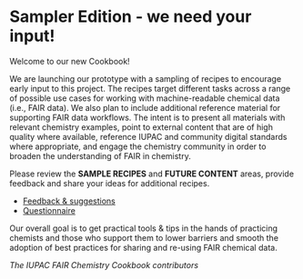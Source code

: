# Sampler Edition - we need your input! 

Welcome to our new Cookbook! 

We are launching our prototype with a sampling of recipes to encourage early input to this project. The recipes target different tasks across a range of possible use cases for working with machine-readable chemical data (i.e., FAIR data). We also plan to include additional reference material for supporting FAIR data workflows. The intent is to present all materials with relevant chemistry examples, point to external content that are of high quality where available, reference IUPAC and community digital standards where appropriate, and engage the chemistry community in order to broaden the understanding of FAIR in chemistry.

Please review the **SAMPLE RECIPES** and **FUTURE CONTENT** areas, provide feedback and share your ideas for additional recipes. 
* [Feedback & suggestions](https://github.com/IUPAC/WFChemCookbook/issues/new/choose) 
* [Questionnaire](https://forms.gle/mnPiXpnWwf7928wi9) 

Our overall goal is to get practical tools & tips in the hands of practicing chemists and those who support them to lower barriers and smooth the adoption of best practices for sharing and re-using FAIR chemical data.

*The IUPAC FAIR Chemistry Cookbook contributors*
